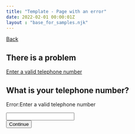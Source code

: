 ```yaml
---
title: "Template - Page with an error"
date: 2022-02-01 00:00:01Z
layout : "base_for_samples.njk"
---
```

<!--beforeMain-->
<section class="govcy-container" id="beforeMainContainer">
    <a class="govcy-back-link" href="#">Back</a>
</section>
 <!--main-->
<main class="govcy-container" id="mainContainer1">
    <div class="govcy-row">
        <article class="govcy-col-8">
            <div class="govcy-alert-error govcy-br-5 govcy-br-danger govcy-p-3">
                <h2>There is a problem</h2>
                <p class="govcy-mb-0">
                    <a href="#in-tel">Enter a valid telephone number</a>
                </p>
            </div>
            <form action="" class="govcy-form" novalidate>
                <div class="govcy-form-control govcy-form-control-error">
                    <h1><label class="govcy-label govcy-label-primary" for="in-tel">What is your telephone number?</label></h1>
                    <p id="in-error" class="govcy-input-error-msg">
                        <span class="govcy-visually-hidden-error">Error:</span>Enter a valid telephone number
                    </p>
                    <input class="govcy-text-input govcy-text-input-char_20 govcy-text-input-error" id="in-tel" name="in-tel" type="tel" spellcheck="false" aria-describedby="in-error" autocomplete="tel">
                </div>
                <button type="button" class="govcy-btn-primary">Continue</button>
            </form>
        </article>
    </div>
</main>